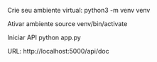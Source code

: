 
Crie seu ambiente virtual:
python3 -m venv venv

Ativar ambiente
source venv/bin/activate

Iniciar API 
python app.py

URL:
http://localhost:5000/api/doc